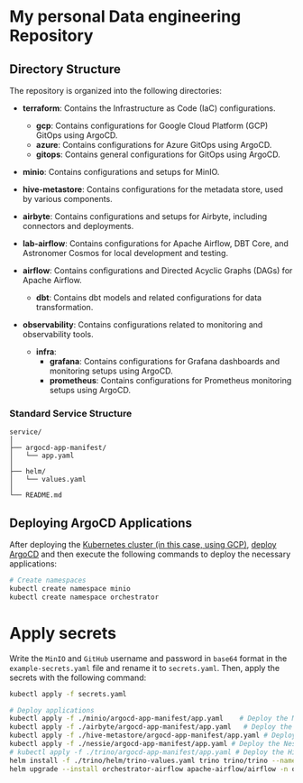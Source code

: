 # My personal Data engineering Repository

## Directory Structure

The repository is organized into the following directories:

- **terraform**: Contains the Infrastructure as Code (IaC) configurations.
  - **gcp**: Contains configurations for Google Cloud Platform (GCP) GitOps using ArgoCD.
  - **azure**: Contains configurations for Azure GitOps using ArgoCD.
  - **gitops**: Contains general configurations for GitOps using ArgoCD.

- **minio**: Contains configurations and setups for MinIO.

- **hive-metastore**: Contains configurations for the metadata store, used by various components.

- **airbyte**: Contains configurations and setups for Airbyte, including connectors and deployments.

- **lab-airflow**: Contains configurations for Apache Airflow, DBT Core, and Astronomer Cosmos for local development and testing.

- **airflow**: Contains configurations and Directed Acyclic Graphs (DAGs) for Apache Airflow.
  - **dbt**: Contains dbt models and related configurations for data transformation.

- **observability**: Contains configurations related to monitoring and observability tools.
  - **infra**: 
    - **grafana**: Contains configurations for Grafana dashboards and monitoring setups using ArgoCD.
    - **prometheus**: Contains configurations for Prometheus monitoring setups using ArgoCD.

### Standard Service Structure
```
service/
│
├── argocd-app-manifest/
│   └── app.yaml
│
├── helm/
│   └── values.yaml
│
└── README.md
```

## Deploying ArgoCD Applications

After deploying the [Kubernetes cluster (in this case, using GCP)](https://github.com/victoru2/trino-lakehouse-lab/tree/main/terraform/gcp), [deploy ArgoCD](https://github.com/victoru2/trino-lakehouse-lab/tree/main/terraform/gitops/argocd) and then execute the following commands to deploy the necessary applications:

```sh
# Create namespaces
kubectl create namespace minio
kubectl create namespace orchestrator
```
# Apply secrets

Write the `MinIO` and `GitHub` username and password in `base64` format in the `example-secrets.yaml` file and rename it to `secrets.yaml`.
Then, apply the secrets with the following command:
```sh
kubectl apply -f secrets.yaml

# Deploy applications
kubectl apply -f ./minio/argocd-app-manifest/app.yaml    # Deploy the MinIO application
kubectl apply -f ./airbyte/argocd-app-manifest/app.yaml   # Deploy the Airbyte application
kubectl apply -f ./hive-metastore/argocd-app-manifest/app.yaml # Deploy the Hive MetaStore application
kubectl apply -f ./nessie/argocd-app-manifest/app.yaml # Deploy the Nessie application
# kubectl apply -f ./trino/argocd-app-manifest/app.yaml # Deploy the Hive Trino application
helm install -f ./trino/helm/trino-values.yaml trino trino/trino --namespace warehouse --create-namespace --version 0.31.0
helm upgrade --install orchestrator-airflow apache-airflow/airflow -n orchestrator -f ./airflow/helm/values.yaml --version 1.15.0
```
